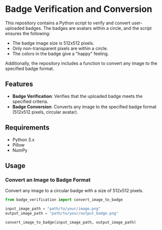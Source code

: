 
# Badge Verification and Conversion

This repository contains a Python script to verify and convert user-uploaded badges. The badges are avatars within a circle, and the script ensures the following:

- The badge image size is 512x512 pixels.
- Only non-transparent pixels are within a circle.
- The colors in the badge give a "happy" feeling.

Additionally, the repository includes a function to convert any image to the specified badge format.

## Features

- **Badge Verification**: Verifies that the uploaded badge meets the specified criteria.
- **Badge Conversion**: Converts any image to the specified badge format (512x512 pixels, circular avatar).

## Requirements

- Python 3.x
- Pillow
- NumPy

## Usage

### Convert an Image to Badge Format

Convert any image to a circular badge with a size of 512x512 pixels.

```python
from badge_verification import convert_image_to_badge

input_image_path = "path/to/your/image.png"
output_image_path = "path/to/your/output_badge.png"

convert_image_to_badge(input_image_path, output_image_path)
